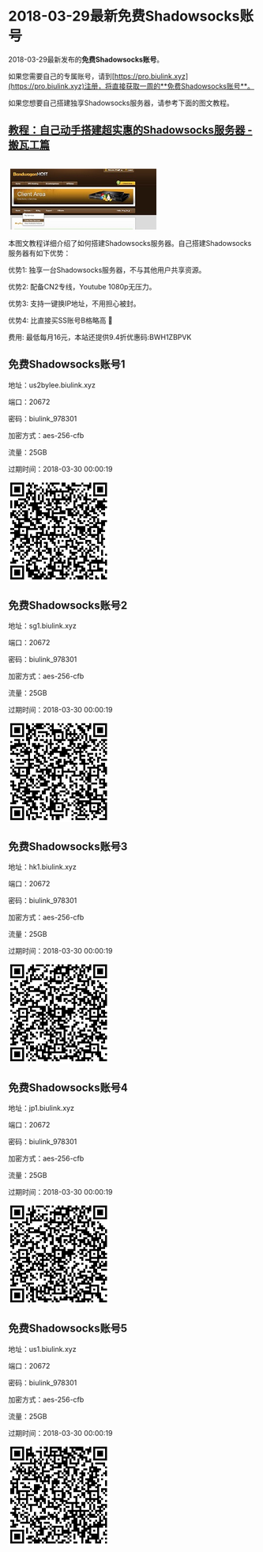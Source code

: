 # 2018-03-29最新**免费Shadowsocks账号**

2018-03-29最新发布的**免费Shadowsocks账号**。

如果您需要自己的专属账号，请到[https://pro.biulink.xyz](https://pro.biulink.xyz)注册，将直接获取一周的**免费Shadowsocks账号**。

如果您想要自己搭建独享Shadowsocks服务器，请参考下面的图文教程。

## [教程：自己动手搭建超实惠的Shadowsocks服务器 - 搬瓦工篇](https://github.com/Biulink/ShadowsocksTutorials/blob/master/%E6%95%99%E6%82%A8%E8%87%AA%E5%B7%B1%E5%8A%A8%E6%89%8B%E6%90%AD%E5%BB%BA%E8%B6%85%E5%AE%9E%E6%83%A0%E7%9A%84Shadowsocks%E6%9C%8D%E5%8A%A1%E5%99%A8%20-%20%E6%90%AC%E7%93%A6%E5%B7%A5%E7%AF%87.md)
    
  ![免费Shadowsocks账号](../bandwagon/WechatIMG23_small.jpeg)
  
  本图文教程详细介绍了如何搭建Shadowsocks服务器。自己搭建Shadowsocks服务器有如下优势：

  优势1: 独享一台Shadowsocks服务器，不与其他用户共享资源。

  优势2: 配备CN2专线，Youtube 1080p无压力。

  优势3: 支持一键换IP地址，不用担心被封。

  优势4: 比直接买SS账号B格略高 🙂

  费用: 最低每月16元，本站还提供9.4折优惠码:BWH1ZBPVK  
## 免费Shadowsocks账号1

地址：us2bylee.biulink.xyz

端口：20672

密码：biulink_978301

加密方式：aes-256-cfb

流量：25GB

过期时间：2018-03-30 00:00:19

![免费Shadowsocks账号](../qrcode/937f002f-c3e9-476a-9c90-763701780027.png)

## 免费Shadowsocks账号2

地址：sg1.biulink.xyz

端口：20672

密码：biulink_978301

加密方式：aes-256-cfb

流量：25GB

过期时间：2018-03-30 00:00:19

![免费Shadowsocks账号](../qrcode/29a4774c-7469-4165-928a-b06737ad36b2.png)

## 免费Shadowsocks账号3

地址：hk1.biulink.xyz

端口：20672

密码：biulink_978301

加密方式：aes-256-cfb

流量：25GB

过期时间：2018-03-30 00:00:19

![免费Shadowsocks账号](../qrcode/7158ef3b-182c-4210-9a69-1791fb85de50.png)

## 免费Shadowsocks账号4

地址：jp1.biulink.xyz

端口：20672

密码：biulink_978301

加密方式：aes-256-cfb

流量：25GB

过期时间：2018-03-30 00:00:19

![免费Shadowsocks账号](../qrcode/e9b95b22-fd09-4085-9f71-ae09219d2ab7.png)

## 免费Shadowsocks账号5

地址：us1.biulink.xyz

端口：20672

密码：biulink_978301

加密方式：aes-256-cfb

流量：25GB

过期时间：2018-03-30 00:00:19

![免费Shadowsocks账号](../qrcode/abb8baf3-5c93-4fac-8097-3d80f143e5c3.png)

